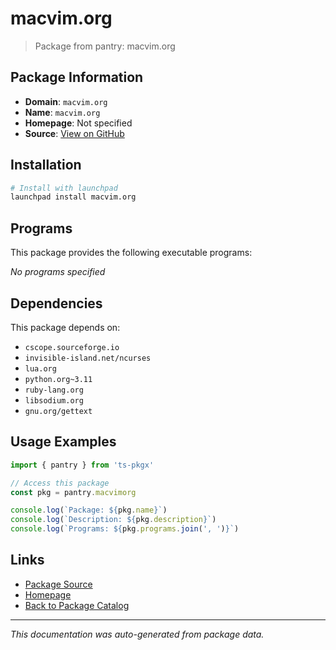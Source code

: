 # macvim.org

> Package from pantry: macvim.org

## Package Information

- **Domain**: `macvim.org`
- **Name**: `macvim.org`
- **Homepage**: Not specified
- **Source**: [View on GitHub](https://github.com/pkgxdev/pantry/tree/main/projects/macvim.org/package.yml)

## Installation

```bash
# Install with launchpad
launchpad install macvim.org
```

## Programs

This package provides the following executable programs:

*No programs specified*

## Dependencies

This package depends on:

- `cscope.sourceforge.io`
- `invisible-island.net/ncurses`
- `lua.org`
- `python.org~3.11`
- `ruby-lang.org`
- `libsodium.org`
- `gnu.org/gettext`

## Usage Examples

```typescript
import { pantry } from 'ts-pkgx'

// Access this package
const pkg = pantry.macvimorg

console.log(`Package: ${pkg.name}`)
console.log(`Description: ${pkg.description}`)
console.log(`Programs: ${pkg.programs.join(', ')}`)
```

## Links

- [Package Source](https://github.com/pkgxdev/pantry/tree/main/projects/macvim.org/package.yml)
- [Homepage](#)
- [Back to Package Catalog](../package-catalog.md)

---

*This documentation was auto-generated from package data.*
